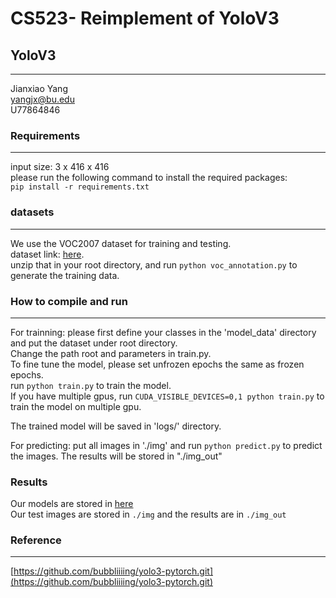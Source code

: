 # CS523- Reimplement of YoloV3

## YoloV3
---------------------------------------------------------------------------
Jianxiao Yang  
yangjx@bu.edu  
U77864846

### Requirements
---------------------------------------------------------------------------
input size: 3 x 416 x 416  
please run the following command to install the required packages:  
`pip install -r requirements.txt`  
### datasets
---------------------------------------------------------------------------
We use the VOC2007 dataset for training and testing.  
dataset link: [here](https://drive.google.com/file/d/1Q5__3aoS56xpg00HGpck0_6o_jL78km8/view?usp=share_link).  
unzip that in your root directory, and run `python voc_annotation.py` to generate the training data.

### How to compile and run
---------------------------------------------------------------------------
For trainning: please first define your classes in the 'model_data' directory and put the dataset under root directory.    
Change the path root and parameters in train.py.  
To fine tune the model, please set unfrozen epochs the same as frozen epochs.  
run `python train.py` to train the model.  
If you have multiple gpus, run `CUDA_VISIBLE_DEVICES=0,1 python train.py` to train the model on multiple gpu.  

The trained model will be saved in 'logs/' directory.  

For predicting: put all images in './img' and run `python predict.py` to predict the images. The results will be stored in "./img_out"  

### Results
Our models are stored in [here](https://drive.google.com/drive/folders/1WpumbrfeFMq6nxAoVmso9xDcwyGo38W2?usp=share_link)  
Our test images are stored in `./img` and the results are in `./img_out`  


### Reference
---------------------------------------------------------------------------
[https://github.com/bubbliiiing/yolo3-pytorch.git](https://github.com/bubbliiiing/yolo3-pytorch.git)
